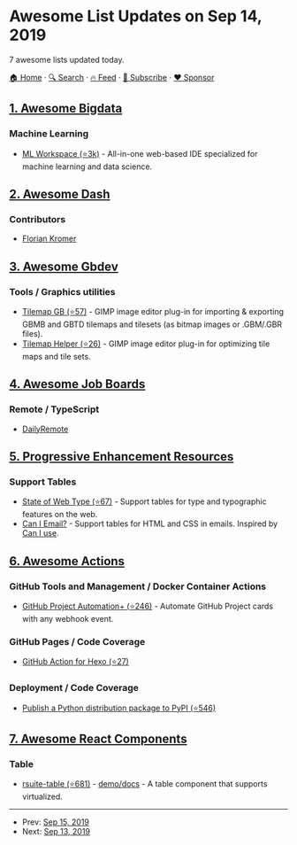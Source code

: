# Awesome List Updates on Sep 14, 2019

7 awesome lists updated today.

[🏠 Home](/README.md) · [🔍 Search](https://www.trackawesomelist.com/search/) · [🔥 Feed](https://www.trackawesomelist.com/rss.xml) · [📮 Subscribe](https://trackawesomelist.us17.list-manage.com/subscribe?u=d2f0117aa829c83a63ec63c2f&id=36a103854c) · [❤️  Sponsor](https://github.com/sponsors/theowenyoung)



## [1. Awesome Bigdata](/content/newTendermint/awesome-bigdata/README.md)

### Machine Learning

*   [ML Workspace (⭐3k)](https://github.com/ml-tooling/ml-workspace) - All-in-one web-based IDE specialized for machine learning and data science.

## [2. Awesome Dash](/content/ucg8j/awesome-dash/README.md)

### Contributors

*   [Florian Kromer](https://github.com/fkromer)

## [3. Awesome Gbdev](/content/gbdev/awesome-gbdev/README.md)

### Tools / Graphics utilities

*   [Tilemap GB (⭐57)](https://github.com/bbbbbr/gimp-tilemap-gb) - GIMP image editor plug-in for importing & exporting GBMB and GBTD tilemaps and tilesets (as bitmap images or .GBM/.GBR files).
*   [Tilemap Helper (⭐26)](https://github.com/bbbbbr/gimp-tilemap-helper) - GIMP image editor plug-in for optimizing tile maps and tile sets.

## [4. Awesome Job Boards](/content/tramcar/awesome-job-boards/README.md)

### Remote / TypeScript

*   [DailyRemote](https://dailyremote.com/)

## [5. Progressive Enhancement Resources](/content/jbmoelker/progressive-enhancement-resources/README.md)

### Support Tables

*   [State of Web Type (⭐67)](https://github.com/bramstein/stateofwebtype) - Support tables for type and typographic features on the web.
*   [Can I Email?](https://www.caniemail.com/) - Support tables for HTML and CSS in emails. Inspired by [Can I use](http://caniuse.com/).

## [6. Awesome Actions](/content/sdras/awesome-actions/README.md)

### GitHub Tools and Management / Docker Container Actions

*   [GitHub Project Automation+ (⭐246)](https://github.com/alex-page/github-project-automation-plus) - Automate GitHub Project cards with any webhook event.

### GitHub Pages / Code Coverage

*   [GitHub Action for Hexo (⭐27)](https://github.com/heowc/action-hexo)

### Deployment / Code Coverage

*   [Publish a Python distribution package to PyPI (⭐546)](https://github.com/pypa/gh-action-pypi-publish)

## [7. Awesome React Components](/content/brillout/awesome-react-components/README.md)

### Table

*   [rsuite-table (⭐681)](https://github.com/rsuite/rsuite-table) - [demo/docs](http://rsuite.github.io/rsuite-table/) - A table component that supports virtualized.

---

- Prev: [Sep 15, 2019](/content/2019/09/15/README.md)
- Next: [Sep 13, 2019](/content/2019/09/13/README.md)
